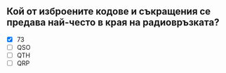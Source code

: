 ## Кой от изброените кодове и съкращения се предава най-често в края на радиовръзката?

<!-- Верният отговор е отбелязан с [X] -->

- [X] 73
- [ ] QSO
- [ ] QTH
- [ ] QRP
